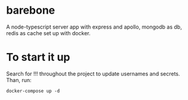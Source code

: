 # barebone
A node-typescript server app with express and apollo, mongodb as db, redis as cache set up with docker. 

# To start it up
Search for !!! throughout the project to update usernames and secrets.
Than, run:
```
docker-compose up -d
```
